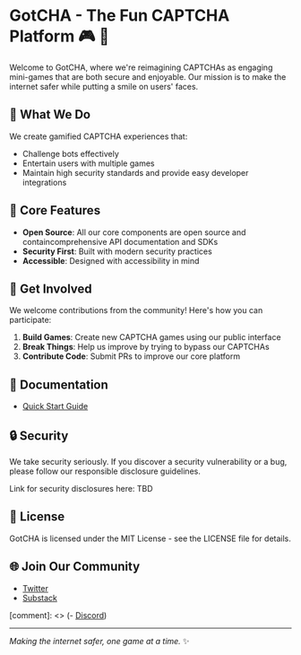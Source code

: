 # GotCHA - The Fun CAPTCHA Platform 🎮 🤖

Welcome to GotCHA, where we're reimagining CAPTCHAs as engaging mini-games that are both secure and enjoyable. Our mission is to make the internet safer while putting a smile on users' faces.

## 🎯 What We Do

We create gamified CAPTCHA experiences that:
- Challenge bots effectively
- Entertain users with multiple games
- Maintain high security standards and provide easy developer integrations

## 🌟 Core Features

- **Open Source**: All our core components are open source and containcomprehensive API documentation and SDKs
- **Security First**: Built with modern security practices
- **Accessible**: Designed with accessibility in mind

## 🤝 Get Involved

We welcome contributions from the community! Here's how you can participate:

1. **Build Games**: Create new CAPTCHA games using our public interface
2. **Break Things**: Help us improve by trying to bypass our CAPTCHAs
3. **Contribute Code**: Submit PRs to improve our core platform


## 📖 Documentation

- [Quick Start Guide](https://gotcha.gitbook.io/gotcha-docs)


## 🔒 Security

We take security seriously. If you discover a security vulnerability or a bug, please follow our responsible disclosure guidelines.

Link for security disclosures here: TBD

## 📜 License
GotCHA is licensed under the MIT License - see the LICENSE file for details.

## 🌐 Join Our Community



- [Twitter](https://www.x.com/GotCHA_Labs)
- [Substack](https://g0tcha.substack.com/)

[comment]: <> (- [Discord](https://www.x.com/GotCHA_Labs))


---

*Making the internet safer, one game at a time.* ✨
